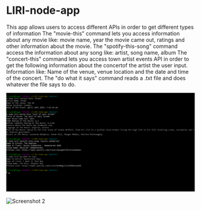 # LIRI-node-app

This app allows users to access different APIs in order to get different types of information
The "movie-this" command lets you access information about any movie like:
movie name, year the movie came out, ratings and other information about the movie.
The "spotify-this-song" command access the information about any song like:
artist, song name, album
The "concert-this" command lets you access town artist events API in order to get the following information about the concertof the 
artist the user input. Information like: Name of the venue, venue location and the date and time of the concert.
The "do what it says" command reads a .txt file and does whatever the file says to do.

![Screenshot 1](https://raw.githubusercontent.com/coachO88/LIRI-node-app/master/screenshot/pic1.png)

![Screenshot 2](https://raw.githubusercontent.com/coachO88/LIRI-node-app/screenshot/pic2.png)
